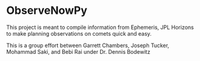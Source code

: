 # ObserveNowPy

This project is meant to compile information from Ephemeris, JPL Horizons to make planning observations on comets quick and easy. 

This is a group effort between Garrett Chambers, Joseph Tucker, Mohammad Saki, and Bebi Rai under Dr. Dennis Bodewitz

